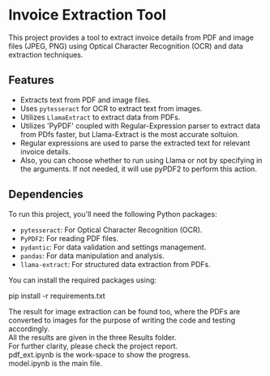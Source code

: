# Invoice Extraction Tool

This project provides a tool to extract invoice details from PDF and image files (JPEG, PNG) using Optical Character Recognition (OCR) and data extraction techniques.

## Features

- Extracts text from PDF and image files.
- Uses `pytesseract` for OCR to extract text from images.
- Utilizes `LlamaExtract` to extract data from PDFs.
- Utilizes 'PyPDF' coupled with Regular-Expression parser to extract data from PDfs faster, but Llama-Extract is the most accurate soltuion.  
- Regular expressions are used to parse the extracted text for relevant invoice details.
- Also, you can choose whether to run using Llama or not by specifying in the arguments. If not needed, it will use pyPDF2 to perform this action.

## Dependencies

To run this project, you'll need the following Python packages:

- `pytesseract`: For Optical Character Recognition (OCR).
- `PyPDF2`: For reading PDF files.
- `pydantic`: For data validation and settings management.
- `pandas`: For data manipulation and analysis.
- `llama-extract`: For structured data extraction from PDFs.

You can install the required packages using:

pip install -r requirements.txt

The result for image extraction can be found too, where the PDFs are converted to images for the purpose of writing the code and testing accordingly.  
All the results are given in the three Results folder.    
For further clarity, please check the project report.  
pdf_ext.ipynb is the work-space to show the progress.  
model.ipynb is the main file.  
